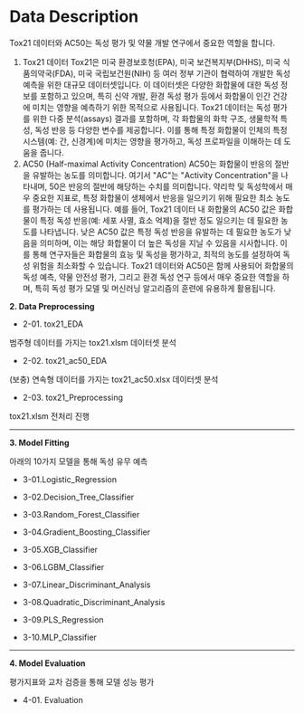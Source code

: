 # Data Description
Tox21 데이터와 AC50는 독성 평가 및 약물 개발 연구에서 중요한 역할을 합니다.

1. Tox21 데이터
Tox21은 미국 환경보호청(EPA), 미국 보건복지부(DHHS), 미국 식품의약국(FDA), 미국 국립보건원(NIH) 등 여러 정부 기관이 협력하여 개발한 독성 예측을 위한 대규모 데이터셋입니다.
이 데이터셋은 다양한 화합물에 대한 독성 정보를 포함하고 있으며, 특히 신약 개발, 환경 독성 평가 등에서 화합물이 인간 건강에 미치는 영향을 예측하기 위한 목적으로 사용됩니다.
Tox21 데이터는 독성 평가를 위한 다중 분석(assays) 결과를 포함하며, 각 화합물의 화학 구조, 생물학적 특성, 독성 반응 등 다양한 변수를 제공합니다. 이를 통해 특정 화합물이 인체의 특정 시스템(예: 간, 신경계)에 미치는 영향을 평가하고, 독성 프로파일을 이해하는 데 도움을 줍니다.
2. AC50 (Half-maximal Activity Concentration)
AC50는 화합물이 반응의 절반을 유발하는 농도를 의미합니다. 여기서 "AC"는 "Activity Concentration"을 나타내며, 50은 반응의 절반에 해당하는 수치를 의미합니다.
약리학 및 독성학에서 매우 중요한 지표로, 특정 화합물이 생체에서 반응을 일으키기 위해 필요한 최소 농도를 평가하는 데 사용됩니다.
예를 들어, Tox21 데이터 내 화합물의 AC50 값은 화합물이 특정 독성 반응(예: 세포 사멸, 효소 억제)을 절반 정도 일으키는 데 필요한 농도를 나타냅니다. 낮은 AC50 값은 특정 독성 반응을 유발하는 데 필요한 농도가 낮음을 의미하며, 이는 해당 화합물이 더 높은 독성을 지닐 수 있음을 시사합니다.
이를 통해 연구자들은 화합물의 효능 및 독성을 평가하고, 최적의 농도를 설정하여 독성 위험을 최소화할 수 있습니다.
Tox21 데이터와 AC50은 함께 사용되어 화합물의 독성 예측, 약물 안전성 평가, 그리고 환경 독성 연구 등에서 매우 중요한 역할을 하며, 특히 독성 평가 모델 및 머신러닝 알고리즘의 훈련에 유용하게 활용됩니다.



**2. Data Preprocessing**

* 2-01. tox21_EDA


범주형 데이터를 가지는 tox21.xlsm 데이터셋 분석

* 2-02. tox21_ac50_EDA


(보충) 연속형 데이터를 가지는 tox21_ac50.xlsx 데이터셋 분석

* 2-03. tox21_Preprocessing


tox21.xlsm 전처리 진행

---

**3. Model Fitting**


아래의 10가지 모델을 통해 독성 유무 예측


* 3-01.Logistic_Regression


* 3-02.Decision_Tree_Classifier


* 3-03.Random_Forest_Classifier 


* 3-04.Gradient_Boosting_Classifier 


* 3-05.XGB_Classifier


* 3-06.LGBM_Classifier


* 3-07.Linear_Discriminant_Analysis


* 3-08.Quadratic_Discriminant_Analysis


* 3-09.PLS_Regression


* 3-10.MLP_Classifier

---

**4. Model Evaluation**


평가지표와 교차 검증을 통해 모델 성능 평가


* 4-01. Evaluation

